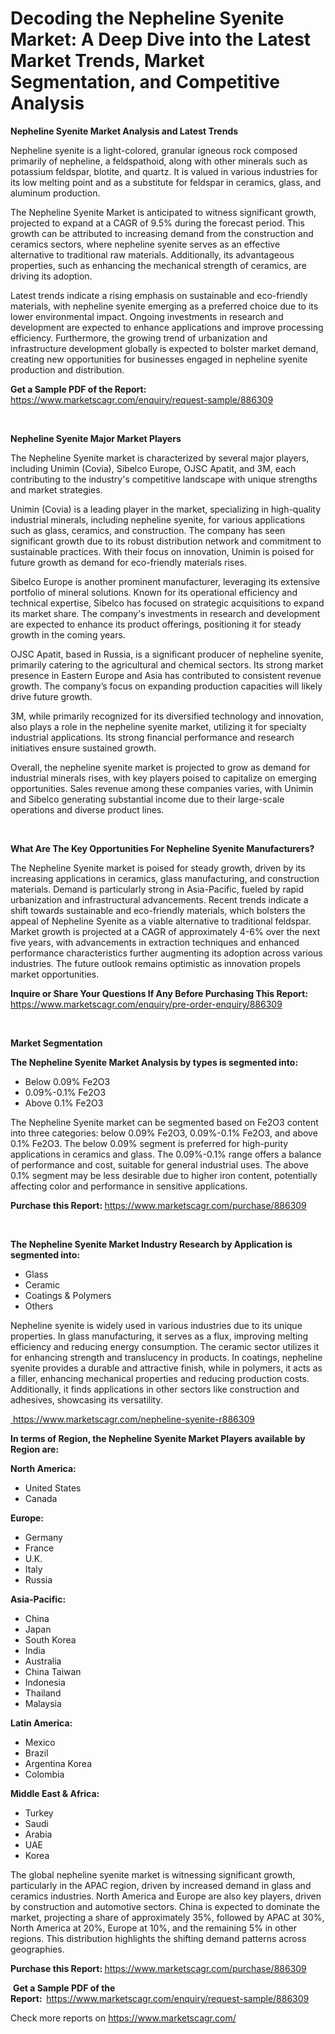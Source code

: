 <p><h1>Decoding the Nepheline Syenite Market: A Deep Dive into the Latest Market Trends, Market Segmentation, and Competitive Analysis</h1></p><p><strong>Nepheline Syenite Market Analysis and Latest Trends</strong></p>
<p><p>Nepheline syenite is a light-colored, granular igneous rock composed primarily of nepheline, a feldspathoid, along with other minerals such as potassium feldspar, blotite, and quartz. It is valued in various industries for its low melting point and as a substitute for feldspar in ceramics, glass, and aluminum production.</p><p>The Nepheline Syenite Market is anticipated to witness significant growth, projected to expand at a CAGR of 9.5% during the forecast period. This growth can be attributed to increasing demand from the construction and ceramics sectors, where nepheline syenite serves as an effective alternative to traditional raw materials. Additionally, its advantageous properties, such as enhancing the mechanical strength of ceramics, are driving its adoption.</p><p>Latest trends indicate a rising emphasis on sustainable and eco-friendly materials, with nepheline syenite emerging as a preferred choice due to its lower environmental impact. Ongoing investments in research and development are expected to enhance applications and improve processing efficiency. Furthermore, the growing trend of urbanization and infrastructure development globally is expected to bolster market demand, creating new opportunities for businesses engaged in nepheline syenite production and distribution.</p></p>
<p><strong>Get a Sample PDF of the Report:&nbsp;</strong> <a href="https://www.marketscagr.com/enquiry/request-sample/886309?utm_campaign=3292&utm_medium=2&utm_source=Github&utm_content=ia&utm_term=02042025&utm_id=nepheline-syenite">https://www.marketscagr.com/enquiry/request-sample/886309</a></p>
<p>&nbsp;</p>
<p><strong>Nepheline Syenite Major Market Players</strong></p>
<p><p>The Nepheline Syenite market is characterized by several major players, including Unimin (Covia), Sibelco Europe, OJSC Apatit, and 3M, each contributing to the industry's competitive landscape with unique strengths and market strategies.</p><p>Unimin (Covia) is a leading player in the market, specializing in high-quality industrial minerals, including nepheline syenite, for various applications such as glass, ceramics, and construction. The company has seen significant growth due to its robust distribution network and commitment to sustainable practices. With their focus on innovation, Unimin is poised for future growth as demand for eco-friendly materials rises.</p><p>Sibelco Europe is another prominent manufacturer, leveraging its extensive portfolio of mineral solutions. Known for its operational efficiency and technical expertise, Sibelco has focused on strategic acquisitions to expand its market share. The company's investments in research and development are expected to enhance its product offerings, positioning it for steady growth in the coming years.</p><p>OJSC Apatit, based in Russia, is a significant producer of nepheline syenite, primarily catering to the agricultural and chemical sectors. Its strong market presence in Eastern Europe and Asia has contributed to consistent revenue growth. The company’s focus on expanding production capacities will likely drive future growth.</p><p>3M, while primarily recognized for its diversified technology and innovation, also plays a role in the nepheline syenite market, utilizing it for specialty industrial applications. Its strong financial performance and research initiatives ensure sustained growth.</p><p>Overall, the nepheline syenite market is projected to grow as demand for industrial minerals rises, with key players poised to capitalize on emerging opportunities. Sales revenue among these companies varies, with Unimin and Sibelco generating substantial income due to their large-scale operations and diverse product lines.</p></p>
<p>&nbsp;</p>
<p><strong>What Are The Key Opportunities For Nepheline Syenite Manufacturers?</strong></p>
<p><p>The Nepheline Syenite market is poised for steady growth, driven by its increasing applications in ceramics, glass manufacturing, and construction materials. Demand is particularly strong in Asia-Pacific, fueled by rapid urbanization and infrastructural advancements. Recent trends indicate a shift towards sustainable and eco-friendly materials, which bolsters the appeal of Nepheline Syenite as a viable alternative to traditional feldspar. Market growth is projected at a CAGR of approximately 4-6% over the next five years, with advancements in extraction techniques and enhanced performance characteristics further augmenting its adoption across various industries. The future outlook remains optimistic as innovation propels market opportunities.</p></p>
<p><strong>Inquire or Share Your Questions If Any Before Purchasing This Report:</strong> <a href="https://www.marketscagr.com/enquiry/pre-order-enquiry/886309?utm_campaign=3292&utm_medium=2&utm_source=Github&utm_content=ia&utm_term=02042025&utm_id=nepheline-syenite">https://www.marketscagr.com/enquiry/pre-order-enquiry/886309</a></p>
<p>&nbsp;</p>
<p><strong>Market Segmentation</strong></p>
<p><strong>The Nepheline Syenite Market Analysis by types is segmented into:</strong></p>
<p><ul><li>Below 0.09% Fe2O3</li><li>0.09%-0.1% Fe2O3</li><li>Above 0.1% Fe2O3</li></ul></p>
<p><p>The Nepheline Syenite market can be segmented based on Fe2O3 content into three categories: below 0.09% Fe2O3, 0.09%-0.1% Fe2O3, and above 0.1% Fe2O3. The below 0.09% segment is preferred for high-purity applications in ceramics and glass. The 0.09%-0.1% range offers a balance of performance and cost, suitable for general industrial uses. The above 0.1% segment may be less desirable due to higher iron content, potentially affecting color and performance in sensitive applications.</p></p>
<p><strong>Purchase this Report:&nbsp;</strong><a href="https://www.marketscagr.com/purchase/886309?utm_campaign=3292&utm_medium=2&utm_source=Github&utm_content=ia&utm_term=02042025&utm_id=nepheline-syenite">https://www.marketscagr.com/purchase/886309</a></p>
<p>&nbsp;</p>
<p><strong>The Nepheline Syenite Market Industry Research by Application is segmented into:</strong></p>
<p><ul><li>Glass</li><li>Ceramic</li><li>Coatings & Polymers</li><li>Others</li></ul></p>
<p><p>Nepheline syenite is widely used in various industries due to its unique properties. In glass manufacturing, it serves as a flux, improving melting efficiency and reducing energy consumption. The ceramic sector utilizes it for enhancing strength and translucency in products. In coatings, nepheline syenite provides a durable and attractive finish, while in polymers, it acts as a filler, enhancing mechanical properties and reducing production costs. Additionally, it finds applications in other sectors like construction and adhesives, showcasing its versatility.</p></p>
<p><a href="https://www.marketscagr.com/nepheline-syenite-r886309?utm_campaign=3292&utm_medium=2&utm_source=Github&utm_content=ia&utm_term=02042025&utm_id=nepheline-syenite">&nbsp;https://www.marketscagr.com/nepheline-syenite-r886309</a></p>
<p><strong>In terms of Region, the Nepheline Syenite Market Players available by Region are:</strong></p>
<p>
    <p> <strong> North America: </strong>
        <ul>
            <li>United States</li>
            <li>Canada</li>
        </ul>
        </p> 
    <p> <strong> Europe: </strong>
        <ul>
            <li>Germany</li>
            <li>France</li>
            <li>U.K.</li>
            <li>Italy</li>
            <li>Russia</li>
        </ul>
        </p> 
    <p> <strong> Asia-Pacific: </strong>
        <ul>
            <li>China</li>
            <li>Japan</li>
            <li>South Korea</li>
            <li>India</li>
            <li>Australia</li>
            <li>China Taiwan</li>
            <li>Indonesia</li>
            <li>Thailand</li>
            <li>Malaysia</li>
        </ul>
        </p> 
    <p> <strong> Latin America: </strong>
        <ul>
            <li>Mexico</li>
            <li>Brazil</li>
            <li>Argentina Korea</li>
            <li>Colombia</li>
        </ul>
        </p> 
    <p> <strong> Middle East & Africa: </strong>
        <ul>
            <li>Turkey</li>
            <li>Saudi</li>
            <li>Arabia</li>
            <li>UAE</li>
            <li>Korea</li>
        </ul>
    </p>
    </p>
<p><p>The global nepheline syenite market is witnessing significant growth, particularly in the APAC region, driven by increased demand in glass and ceramics industries. North America and Europe are also key players, driven by construction and automotive sectors. China is expected to dominate the market, projecting a share of approximately 35%, followed by APAC at 30%, North America at 20%, Europe at 10%, and the remaining 5% in other regions. This distribution highlights the shifting demand patterns across geographies.</p></p>
<p><strong>Purchase this Report: </strong><a href="https://www.marketscagr.com/purchase/886309?utm_campaign=3292&utm_medium=2&utm_source=Github&utm_content=ia&utm_term=02042025&utm_id=nepheline-syenite">https://www.marketscagr.com/purchase/886309</a></p>
<p>&nbsp;<strong>Get a Sample PDF of the Report:&nbsp;&nbsp;</strong><a href="https://www.marketscagr.com/enquiry/request-sample/886309?utm_campaign=3292&utm_medium=2&utm_source=Github&utm_content=ia&utm_term=02042025&utm_id=nepheline-syenite">https://www.marketscagr.com/enquiry/request-sample/886309</a></p>
<p><strong></strong></p>
<p>Check more reports on <a href="https://www.marketscagr.com/?utm_campaign=3292&utm_medium=2&utm_source=Github&utm_content=ia&utm_term=02042025&utm_id=nepheline-syenite">https://www.marketscagr.com/</a></p>